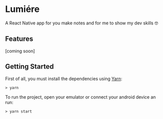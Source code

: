 # Lumiére

A React Native app for you make notes and for me to show my dev skills 🤓

## Features

[coming soon]

## Getting Started

First of all, you must install the dependencies using [Yarn](https://yarnpkg.com/):

```
> yarn
```

To run the project, open your emulator or connect your android device an run:
```
> yarn start
```

